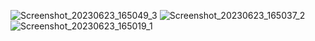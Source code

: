 ![Screenshot_20230623_165049_3](https://github.com/Bhavin1313/Bhavin_Test_1_flutter_app/assets/99348404/ac95dfcd-1aed-4557-9e98-b3fcf88f3d6e)
![Screenshot_20230623_165037_2](https://github.com/Bhavin1313/Bhavin_Test_1_flutter_app/assets/99348404/e4ffa493-af7f-4c04-bdaa-b037be575dce)
![Screenshot_20230623_165019_1](https://github.com/Bhavin1313/Bhavin_Test_1_flutter_app/assets/99348404/65e206e8-685d-4908-99f7-f702939f6ea3)
